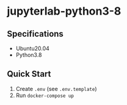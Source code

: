 # jupyterlab-python3-8

## Specifications

- Ubuntu20.04
- Python3.8

## Quick Start

1. Create `.env` (see `.env.template`)
2. Run `docker-compose up`
